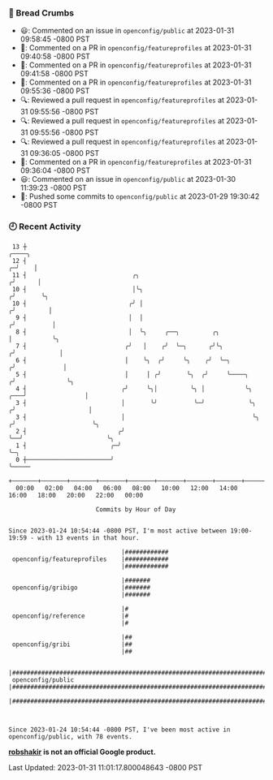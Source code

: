 ### 🍞 Bread Crumbs

 * 😃: Commented on an issue in `openconfig/public` at 2023-01-31 09:58:45 -0800 PST
 * 💬: Commented on a PR in  `openconfig/featureprofiles` at 2023-01-31 09:40:58 -0800 PST
 * 💬: Commented on a PR in  `openconfig/featureprofiles` at 2023-01-31 09:41:58 -0800 PST
 * 💬: Commented on a PR in  `openconfig/featureprofiles` at 2023-01-31 09:55:36 -0800 PST
 * 🔍: Reviewed a pull request in  `openconfig/featureprofiles` at 2023-01-31 09:55:56 -0800 PST
 * 🔍: Reviewed a pull request in  `openconfig/featureprofiles` at 2023-01-31 09:55:56 -0800 PST
 * 🔍: Reviewed a pull request in  `openconfig/featureprofiles` at 2023-01-31 09:36:05 -0800 PST
 * 💬: Commented on a PR in  `openconfig/featureprofiles` at 2023-01-31 09:36:04 -0800 PST
 * 😃: Commented on an issue in `openconfig/public` at 2023-01-30 11:39:23 -0800 PST
 * 🚢: Pushed some commits to `openconfig/public` at 2023-01-29 19:30:42 -0800 PST

### 🕘 Recent Activity
```
 13 ┼                                                                                 ╭────╮
 12 ┤                                                                               ╭─╯    │
 11 ┤                             ╭╮                                               ╭╯      │
 10 ┤                             │╰╮                                             ╭╯       ╰╮
 10 ┤                            ╭╯ │                                            ╭╯         │
  9 ┤                            │  │                                           ╭╯          │
  8 ┤                            │  ╰╮     ╭──╮         ╭╮                      │           ╰╮
  7 ┤                           ╭╯   │    ╭╯  ╰─╮      ╭╯╰╮                    ╭╯            │
  6 ┤                           │    ╰╮  ╭╯     ╰╮    ╭╯  ╰─╮                 ╭╯             │
  5 ┤                           │     │ ╭╯       ╰╮  ╭╯     ╰────╮           ╭╯              ╰╮
  4 ┤                          ╭╯     ╰╮│         ╰╮ │           ╰╮      ╭───╯                │
  3 ┤                          │       ╰╯          ╰─╯            ╰╮    ╭╯                    │
  3 ┤                          │                                   ╰╮  ╭╯                     ╰╮
  2 ┤                         ╭╯                                    ╰──╯                       ╰╮
  1 ┤                       ╭─╯                                                                 ╰─╮
  0 ┼───────────────────────╯                                                                     ╰─────
    +───────+───────+───────+───────+───────+───────+───────+───────+───────+───────+───────+───────+────
  00:00   02:00   04:00   06:00   08:00   10:00   12:00   14:00   16:00   18:00   20:00   22:00   00:00   

						Commits by Hour of Day


Since 2023-01-24 10:54:44 -0800 PST, I'm most active between 19:00-19:59 - with 13 events in that hour.

```



```
                               |############
 openconfig/featureprofiles    |############
                               |############

                               |#######
 openconfig/gribigo            |#######
                               |#######

                               |#
 openconfig/reference          |#
                               |#

                               |##
 openconfig/gribi              |##
                               |##

                               |##############################################################################
 openconfig/public             |##############################################################################
                               |##############################################################################



Since 2023-01-24 10:54:44 -0800 PST, I've been most active in openconfig/public, with 78 events.

```
**[robshakir](mailto:robjs@google.com) is not an official Google product.**  


Last Updated: 2023-01-31 11:01:17.800048643 -0800 PST
